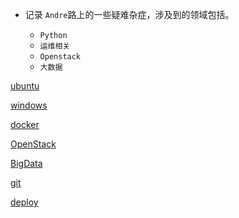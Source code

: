 * 记录 `Andre`路上的一些疑难杂症，涉及到的领域包括。

  - `Python`
  - `运维相关`
  - `Openstack`
  - `大数据`

[ubuntu](zh-cn/ubuntu/_sidebar.md ":include")

[windows](zh-cn/windows/_sidebar.md ":include")

[docker](zh-cn/docker/_sidebar.md ":include")

[OpenStack](zh-cn/openstack/_sidebar.md ":include")

[BigData](zh-cn/bigdata/_sidebar.md ":include")

[git](zh-cn/git/_sidebar.md ":include")

[deploy](deploy/_sidebar.md ":include")
